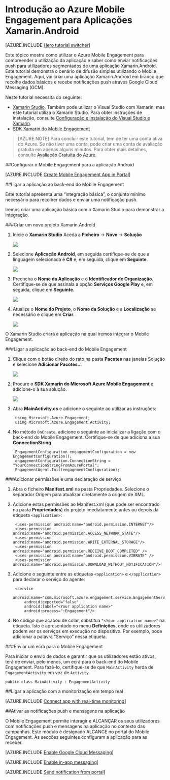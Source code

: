 <properties
    pageTitle="Introdução ao Azure Mobile Engagement para Xamarin.Android"
    description="Saiba como utilizar o Azure Mobile Engagement com Notificações Push e de Análise para Aplicações Xamarin.Android."
    services="mobile-engagement"
    documentationCenter="xamarin"
    authors="piyushjo"
    manager=""
    editor="" />

<tags
    ms.service="mobile-engagement"
    ms.workload="mobile"
    ms.tgt_pltfrm="mobile-xamarin-android"
    ms.devlang="dotnet"
    ms.topic="hero-article"
    ms.date="03/25/2016"
    ms.author="piyushjo" />

# Introdução ao Azure Mobile Engagement para Aplicações Xamarin.Android

[AZURE.INCLUDE [Hero tutorial switcher](../../includes/mobile-engagement-hero-tutorial-switcher.md)]

Este tópico mostra como utilizar o Azure Mobile Engagement para compreender a utilização da aplicação e saber como enviar notificações push para utilizadores segmentados de uma aplicação Xamarin.Android.
Este tutorial demonstra o cenário de difusão simples utilizando o Mobile Engagement. Aqui, vai criar uma aplicação Xamarin.Android em branco que recolhe dados básicos e recebe notificações push através Google Cloud Messaging (GCM).

Neste tutorial necessita do seguinte:

+ [Xamarin Studio](http://xamarin.com/studio). Também pode utilizar o Visual Studio com Xamarin, mas este tutorial utiliza o Xamarin Studio. Para obter instruções de instalação, consulte [Configuração e Instalação do Visual Studio e Xamarin](https://msdn.microsoft.com/library/mt613162.aspx).
+ [SDK Xamarin do Mobile Engagement](https://www.nuget.org/packages/Microsoft.Azure.Engagement.Xamarin/)

> [AZURE.NOTE] Para concluir este tutorial, tem de ter uma conta ativa do Azure. Se não tiver uma conta, pode criar uma conta de avaliação gratuita em apenas alguns minutos. Para obter mais detalhes, consulte [Avaliação Gratuita do Azure](https://azure.microsoft.com/pricing/free-trial/?WT.mc_id=A0E0E5C02&amp;returnurl=http%3A%2F%2Fazure.microsoft.com%2Fen-us%2Fdocumentation%2Farticles%2Fmobile-engagement-xamarin-android-get-started).

##<a id="setup-azme"></a>Configurar o Mobile Engagement para a aplicação Android

[AZURE.INCLUDE [Create Mobile Engagement App in Portal](../../includes/mobile-engagement-create-app-in-portal.md)]

##<a id="connecting-app"></a>Ligar a aplicação ao back-end do Mobile Engagement

Este tutorial apresenta uma “integração básica”, o conjunto mínimo necessário para recolher dados e enviar uma notificação push. 

Iremos criar uma aplicação básica com o Xamarin Studio para demonstrar a integração.

###Criar um novo projeto Xamarin.Android

1. Inicie o **Xamarin Studio** Aceda a **Ficheiro** -> **Novo** -> **Solução** 

    ![][1]

2. Selecione **Aplicação Android**, em seguida certifique-se de que a linguagem selecionada é **C#** e, em seguida, clique em **Seguinte**.

    ![][2]

3. Preencha o **Nome da Aplicação** e o **Identificador de Organização**. Certifique-se de que assinala a opção **Serviços Google Play** e, em seguida, clique em **Seguinte**. 

    ![][3]
    
4. Atualize o **Nome do Projeto**, o **Nome da Solução** e a **Localização** se necessário e clique em **Criar**.

    ![][4]
 
O Xamarin Studio criará a aplicação na qual iremos integrar o Mobile Engagement. 

###Ligar a aplicação ao back-end do Mobile Engagement

1. Clique com o botão direito do rato na pasta **Pacotes** nas janelas Solução e selecione **Adicionar Pacotes...**

    ![][5]

2. Procure o **SDK Xamarin do Microsoft Azure Mobile Engagement** e adicione-o à sua solução.  

    ![][6]
   
3. Abra **MainActivity.cs** e adicione o seguinte ao utilizar as instruções:

        using Microsoft.Azure.Engagement;
        using Microsoft.Azure.Engagement.Activity;

4. No método `OnCreate`, adicione o seguinte ao inicializar a ligação com o back-end do Mobile Engagement. Certifique-se de que adiciona a sua **ConnectionString**. 

        EngagementConfiguration engagementConfiguration = new EngagementConfiguration();
        engagementConfiguration.ConnectionString = "YourConnectionStringFromAzurePortal";
        EngagementAgent.Init(engagementConfiguration);

###Adicionar permissões e uma declaração de serviço

1. Abra o ficheiro **Manifest.xml** na pasta Propriedades. Selecione o separador Origem para atualizar diretamente a origem de XML.
 
2. Adicione estas permissões ao Manifest.xml (que pode ser encontrado na pasta **Propriedades**) do projeto imediatamente antes ou depois da etiqueta `<application>`:

        <uses-permission android:name="android.permission.INTERNET"/>
        <uses-permission android:name="android.permission.ACCESS_NETWORK_STATE"/>
        <uses-permission android:name="android.permission.WRITE_EXTERNAL_STORAGE"/>
        <uses-permission android:name="android.permission.RECEIVE_BOOT_COMPLETED" />
        <uses-permission android:name="android.permission.VIBRATE" />
        <uses-permission android:name="android.permission.DOWNLOAD_WITHOUT_NOTIFICATION"/>

3. Adicione o seguinte entre as etiquetas `<application>` e `</application>` para declarar o serviço do agente:

        <service
            android:name="com.microsoft.azure.engagement.service.EngagementService"
            android:exported="false"
            android:label="<Your application name>"
            android:process=":Engagement"/>

4. No código que acabou de colar, substitua `"<Your application name>"` na etiqueta. Isto é apresentado no menu **Definições**, onde os utilizadores podem ver os serviços em execução no dispositivo. Por exemplo, pode adicionar a palavra “Serviço” nessa etiqueta.

###Enviar um ecrã para o Mobile Engagement

Para iniciar o envio de dados e garantir que os utilizadores estão ativos, terá de enviar, pelo menos, um ecrã para o back-end do Mobile Engagement. Para fazê-lo, certifique-se de que `MainActivity` herda de `EngagementActivity` em vez de `Activity`.

    public class MainActivity : EngagementActivity

##<a id="monitor"></a>Ligar a aplicação com a monitorização em tempo real

[AZURE.INCLUDE [Connect app with real-time monitoring](../../includes/mobile-engagement-connect-app-with-monitor.md)]

##<a id="integrate-push"></a>Ativar as notificações push e mensagens na aplicação

O Mobile Engagement permite interagir e ALCANÇAR os seus utilizadores com notificações push e mensagens na aplicação no contexto das campanhas. Este módulo é designado ALCANCE no portal do Mobile Engagement.
As secções seguintes configuram a aplicação para as receber.

[AZURE.INCLUDE [Enable Google Cloud Messaging](../../includes/mobile-engagement-enable-google-cloud-messaging.md)]

[AZURE.INCLUDE [Enable in-app messaging](../../includes/mobile-engagement-android-send-push.md)]

[AZURE.INCLUDE [Send notification from portal](../../includes/mobile-engagement-android-send-push-from-portal.md)]

<!-- Images -->
[1]: ./media/mobile-engagement-xamarin-android-get-started/1.png
[2]: ./media/mobile-engagement-xamarin-android-get-started/2.png
[3]: ./media/mobile-engagement-xamarin-android-get-started/3.png
[4]: ./media/mobile-engagement-xamarin-android-get-started/4.png
[5]: ./media/mobile-engagement-xamarin-android-get-started/5.png
[6]: ./media/mobile-engagement-xamarin-android-get-started/6.png


<!--HONumber=Jun16_HO2-->


